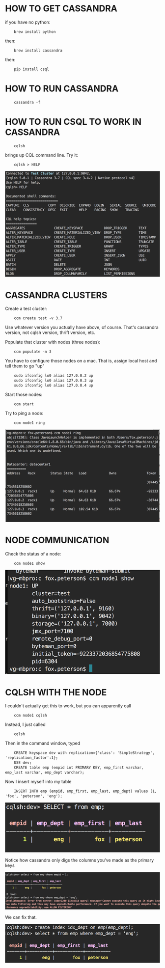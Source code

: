 HOW TO GET CASSANDRA
====

if you have no python: 
	
		brew install python

then:

		brew install cassandra


then: 

		pip install csql



HOW TO RUN CASSANDRA
====


		cassandra -f


HOW TO RUN CSQL TO WORK IN CASSANDRA
====

	
		cqlsh


brings up CQL command line. Try it: 


		cqlsh > HELP


![image of help command on cqlsh](image1.png "CQLSH")


CASSANDRA CLUSTERS
===

Create a test cluster:


		ccm create test -v 3.7 


Use whatever version you actually have above, of course. That's cassandra version, not cqlsh version, thrift version, etc.

Populate that cluster with nodes (three nodes):


		ccm populate -n 3


You have to configure those nodes on a mac. That is, assign local host and tell them to go "up"


		sudo ifconfig lo0 alias 127.0.0.2 up
		sudo ifconfig lo0 alias 127.0.0.3 up
		sudo ifconfig lo0 alias 127.0.0.4 up


Start those nodes:


		ccm start


Try to ping a node:


		ccm node1 ring


![ignore the error message its dumb](image2.png "PING!")


NODE COMMUNICATION
====

Check the status of a node:

		ccm node1 show


![lots of numbers](image3.png "node1")	


CQLSH WITH THE NODE
====

I couldn't actually get this to work, but you can apparently call


		ccm node1 cqlsh



Instead, I just called 


		cqlsh


Then in the command window, typed 


		CREATE keyspace dev with replication={'class': 'SimpleStrategy', 'replication_factor':1};
		USE dev;
		CREATE table emp (empid int PRIMARY KEY, emp_first varchar, emp_last varchar, emp_dept varchar);


Now I insert myself into my table

	
		INSERT INTO emp (empid, emp_first, emp_last, emp_dept) values (1, 'fox', 'peterson', 'eng');


![tablefied](image4.png "in my table")	



Notice how cassandra only digs the columns you've made as the primary keys


![nocango](image5.png "cassandra says no")


We can fix that.


![you say goodbye, but i say hello](image6.png "i say yes")
